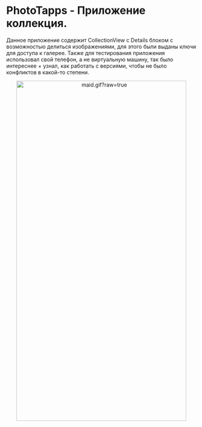 # PhotoTapps - Приложение коллекция.

Данное приложение содержит CollectionView c Details блоком с возможностью делиться изображениями, для этого были выданы ключи для доступа к галерее.
Также для тестирования приложения использовал свой телефон, а не виртуальную машину, так было интереснее + узнал, как работать с версиями, чтобы не было конфликтов в какой-то степени.
<div align="center">
  <img data-target="animated-image.replacedImage" alt="maid.gif?raw=true" class="AnimatedImagePlayer-animatedImage" src="https://github.com/Zimizig/PhotoTapps/blob/main/DemoPhotoTapps.gif" width="450" height="900" style="display: block; opacity: 1;">
</div>
